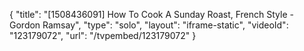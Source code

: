 {
    "title": "[1508436091] How To Cook A Sunday Roast, French Style - Gordon Ramsay",
    "type": "solo",
    "layout": "iframe-static",
    "videoId": "123179072",
    "url": "\/tvpembed\/123179072"
}